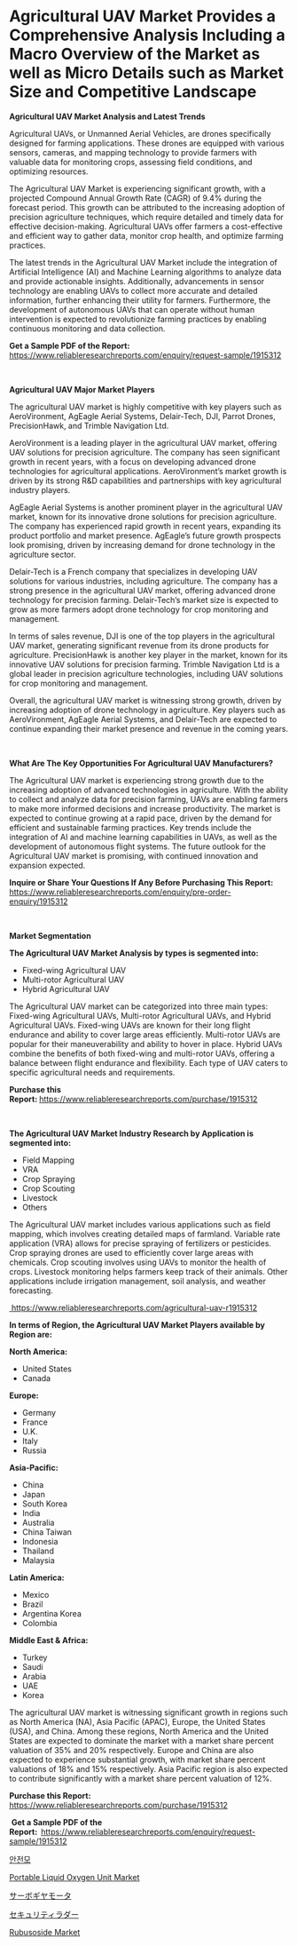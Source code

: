 <p><h1>Agricultural UAV Market Provides a Comprehensive Analysis Including a Macro Overview of the Market as well as Micro Details such as Market Size and Competitive Landscape</h1></p><p><strong>Agricultural UAV Market Analysis and Latest Trends</strong></p>
<p><p>Agricultural UAVs, or Unmanned Aerial Vehicles, are drones specifically designed for farming applications. These drones are equipped with various sensors, cameras, and mapping technology to provide farmers with valuable data for monitoring crops, assessing field conditions, and optimizing resources.</p><p>The Agricultural UAV Market is experiencing significant growth, with a projected Compound Annual Growth Rate (CAGR) of 9.4% during the forecast period. This growth can be attributed to the increasing adoption of precision agriculture techniques, which require detailed and timely data for effective decision-making. Agricultural UAVs offer farmers a cost-effective and efficient way to gather data, monitor crop health, and optimize farming practices.</p><p>The latest trends in the Agricultural UAV Market include the integration of Artificial Intelligence (AI) and Machine Learning algorithms to analyze data and provide actionable insights. Additionally, advancements in sensor technology are enabling UAVs to collect more accurate and detailed information, further enhancing their utility for farmers. Furthermore, the development of autonomous UAVs that can operate without human intervention is expected to revolutionize farming practices by enabling continuous monitoring and data collection.</p></p>
<p><strong>Get a Sample PDF of the Report:&nbsp;</strong> <a href="https://www.reliableresearchreports.com/enquiry/request-sample/1915312">https://www.reliableresearchreports.com/enquiry/request-sample/1915312</a></p>
<p>&nbsp;</p>
<p><strong>Agricultural UAV Major Market Players</strong></p>
<p><p>The agricultural UAV market is highly competitive with key players such as AeroVironment, AgEagle Aerial Systems, Delair-Tech, DJI, Parrot Drones, PrecisionHawk, and Trimble Navigation Ltd. </p><p>AeroVironment is a leading player in the agricultural UAV market, offering UAV solutions for precision agriculture. The company has seen significant growth in recent years, with a focus on developing advanced drone technologies for agricultural applications. AeroVironment’s market growth is driven by its strong R&D capabilities and partnerships with key agricultural industry players.</p><p>AgEagle Aerial Systems is another prominent player in the agricultural UAV market, known for its innovative drone solutions for precision agriculture. The company has experienced rapid growth in recent years, expanding its product portfolio and market presence. AgEagle’s future growth prospects look promising, driven by increasing demand for drone technology in the agriculture sector.</p><p>Delair-Tech is a French company that specializes in developing UAV solutions for various industries, including agriculture. The company has a strong presence in the agricultural UAV market, offering advanced drone technology for precision farming. Delair-Tech’s market size is expected to grow as more farmers adopt drone technology for crop monitoring and management.</p><p>In terms of sales revenue, DJI is one of the top players in the agricultural UAV market, generating significant revenue from its drone products for agriculture. PrecisionHawk is another key player in the market, known for its innovative UAV solutions for precision farming. Trimble Navigation Ltd is a global leader in precision agriculture technologies, including UAV solutions for crop monitoring and management.</p><p>Overall, the agricultural UAV market is witnessing strong growth, driven by increasing adoption of drone technology in agriculture. Key players such as AeroVironment, AgEagle Aerial Systems, and Delair-Tech are expected to continue expanding their market presence and revenue in the coming years.</p></p>
<p>&nbsp;</p>
<p><strong>What Are The Key Opportunities For Agricultural UAV Manufacturers?</strong></p>
<p><p>The Agricultural UAV market is experiencing strong growth due to the increasing adoption of advanced technologies in agriculture. With the ability to collect and analyze data for precision farming, UAVs are enabling farmers to make more informed decisions and increase productivity. The market is expected to continue growing at a rapid pace, driven by the demand for efficient and sustainable farming practices. Key trends include the integration of AI and machine learning capabilities in UAVs, as well as the development of autonomous flight systems. The future outlook for the Agricultural UAV market is promising, with continued innovation and expansion expected.</p></p>
<p><strong>Inquire or Share Your Questions If Any Before Purchasing This Report:</strong> <a href="https://www.reliableresearchreports.com/enquiry/pre-order-enquiry/1915312">https://www.reliableresearchreports.com/enquiry/pre-order-enquiry/1915312</a></p>
<p>&nbsp;</p>
<p><strong>Market Segmentation</strong></p>
<p><strong>The Agricultural UAV Market Analysis by types is segmented into:</strong></p>
<p><ul><li>Fixed-wing Agricultural UAV</li><li>Multi-rotor Agricultural UAV</li><li>Hybrid Agricultural UAV</li></ul></p>
<p><p>The Agricultural UAV market can be categorized into three main types: Fixed-wing Agricultural UAVs, Multi-rotor Agricultural UAVs, and Hybrid Agricultural UAVs. Fixed-wing UAVs are known for their long flight endurance and ability to cover large areas efficiently. Multi-rotor UAVs are popular for their maneuverability and ability to hover in place. Hybrid UAVs combine the benefits of both fixed-wing and multi-rotor UAVs, offering a balance between flight endurance and flexibility. Each type of UAV caters to specific agricultural needs and requirements.</p></p>
<p><strong>Purchase this Report:&nbsp;</strong><a href="https://www.reliableresearchreports.com/purchase/1915312">https://www.reliableresearchreports.com/purchase/1915312</a></p>
<p>&nbsp;</p>
<p><strong>The Agricultural UAV Market Industry Research by Application is segmented into:</strong></p>
<p><ul><li>Field Mapping</li><li>VRA</li><li>Crop Spraying</li><li>Crop Scouting</li><li>Livestock</li><li>Others</li></ul></p>
<p><p>The Agricultural UAV market includes various applications such as field mapping, which involves creating detailed maps of farmland. Variable rate application (VRA) allows for precise spraying of fertilizers or pesticides. Crop spraying drones are used to efficiently cover large areas with chemicals. Crop scouting involves using UAVs to monitor the health of crops. Livestock monitoring helps farmers keep track of their animals. Other applications include irrigation management, soil analysis, and weather forecasting.</p></p>
<p><a href="https://www.reliableresearchreports.com/agricultural-uav-r1915312">&nbsp;https://www.reliableresearchreports.com/agricultural-uav-r1915312</a></p>
<p><strong>In terms of Region, the Agricultural UAV Market Players available by Region are:</strong></p>
<p>
    <p> <strong> North America: </strong>
        <ul>
            <li>United States</li>
            <li>Canada</li>
        </ul>
        </p> 
    <p> <strong> Europe: </strong>
        <ul>
            <li>Germany</li>
            <li>France</li>
            <li>U.K.</li>
            <li>Italy</li>
            <li>Russia</li>
        </ul>
        </p> 
    <p> <strong> Asia-Pacific: </strong>
        <ul>
            <li>China</li>
            <li>Japan</li>
            <li>South Korea</li>
            <li>India</li>
            <li>Australia</li>
            <li>China Taiwan</li>
            <li>Indonesia</li>
            <li>Thailand</li>
            <li>Malaysia</li>
        </ul>
        </p> 
    <p> <strong> Latin America: </strong>
        <ul>
            <li>Mexico</li>
            <li>Brazil</li>
            <li>Argentina Korea</li>
            <li>Colombia</li>
        </ul>
        </p> 
    <p> <strong> Middle East & Africa: </strong>
        <ul>
            <li>Turkey</li>
            <li>Saudi</li>
            <li>Arabia</li>
            <li>UAE</li>
            <li>Korea</li>
        </ul>
    </p>
    </p>
<p><p>The agricultural UAV market is witnessing significant growth in regions such as North America (NA), Asia Pacific (APAC), Europe, the United States (USA), and China. Among these regions, North America and the United States are expected to dominate the market with a market share percent valuation of 35% and 20% respectively. Europe and China are also expected to experience substantial growth, with market share percent valuations of 18% and 15% respectively. Asia Pacific region is also expected to contribute significantly with a market share percent valuation of 12%.</p></p>
<p><strong>Purchase this Report: </strong><a href="https://www.reliableresearchreports.com/purchase/1915312">https://www.reliableresearchreports.com/purchase/1915312</a></p>
<p>&nbsp;<strong>Get a Sample PDF of the Report:&nbsp;&nbsp;</strong><a href="https://www.reliableresearchreports.com/enquiry/request-sample/1915312">https://www.reliableresearchreports.com/enquiry/request-sample/1915312</a></p>
<p><strong></strong></p>
<p><p><a href="https://medium.com/@chancelesch/%EC%95%88%EC%A0%84%EB%AA%A8-%EC%8B%9C%EC%9E%A5-%EA%B7%9C%EB%AA%A8-%EC%97%B0%ED%8F%89%EA%B7%A0-%EC%84%B1%EC%9E%A5%EB%A5%A0-%ED%8A%B8%EB%A0%8C%EB%93%9C-2024-2030%EB%85%84-87f5a9a09357">안전모</a></p><p><a href="https://github.com/pgtimber/Market-Research-Report-List-2/blob/main/portable-liquid-oxygen-unit-market.md">Portable Liquid Oxygen Unit Market</a></p><p><a href="https://github.com/adcxff01450218/Market-Research-Report-List-1/blob/main/880570633121.md">サーボギヤモータ</a></p><p><a href="https://github.com/xnljig2898992/Market-Research-Report-List-1/blob/main/829780233120.md">セキュリティラダー</a></p><p><a href="https://issuu.com/reportprime-2/docs/rubusoside-market-size-2030.pptx">Rubusoside Market</a></p></p>